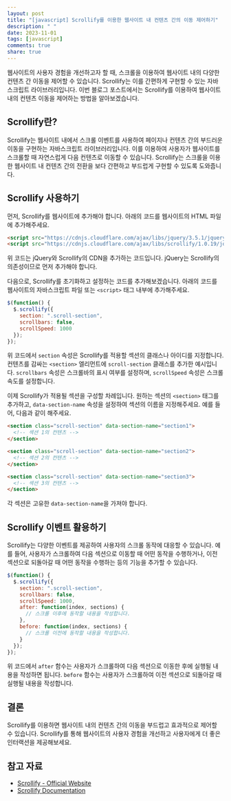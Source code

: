 ```yaml
---
layout: post
title: "[javascript] Scrollify를 이용한 웹사이트 내 컨텐츠 간의 이동 제어하기"
description: " "
date: 2023-11-01
tags: [javascript]
comments: true
share: true
---
```


웹사이트의 사용자 경험을 개선하고자 할 때, 스크롤을 이용하여 웹사이트 내의 다양한 컨텐츠 간 이동을 제어할 수 있습니다. Scrollify는 이를 간편하게 구현할 수 있는 자바스크립트 라이브러리입니다. 이번 블로그 포스트에서는 Scrollify를 이용하여 웹사이트 내의 컨텐츠 이동을 제어하는 방법을 알아보겠습니다.

## Scrollify란?

Scrollify는 웹사이트 내에서 스크롤 이벤트를 사용하여 페이지나 컨텐츠 간의 부드러운 이동을 구현하는 자바스크립트 라이브러리입니다. 이를 이용하여 사용자가 웹사이트를 스크롤할 때 자연스럽게 다음 컨텐츠로 이동할 수 있습니다. Scrollify는 스크롤을 이용한 웹사이트 내 컨텐츠 간의 전환을 보다 간편하고 부드럽게 구현할 수 있도록 도와줍니다.

## Scrollify 사용하기

먼저, Scrollify를 웹사이트에 추가해야 합니다. 아래의 코드를 웹사이트의 HTML 파일에 추가해주세요.

```html
<script src="https://cdnjs.cloudflare.com/ajax/libs/jquery/3.5.1/jquery.min.js"></script>
<script src="https://cdnjs.cloudflare.com/ajax/libs/scrollify/1.0.19/jquery.scrollify.min.js"></script>
```

위 코드는 jQuery와 Scrollify의 CDN을 추가하는 코드입니다. jQuery는 Scrollify의 의존성이므로 먼저 추가해야 합니다.

다음으로, Scrollify를 초기화하고 설정하는 코드를 추가해보겠습니다. 아래의 코드를 웹사이트의 자바스크립트 파일 또는 `<script>` 태그 내부에 추가해주세요.

```javascript
$(function() {
  $.scrollify({
    section: ".scroll-section",
    scrollbars: false,
    scrollSpeed: 1000
  });
});
```

위 코드에서 `section` 속성은 Scrollify를 적용할 섹션의 클래스나 아이디를 지정합니다. 컨텐츠를 감싸는 `<section>` 엘리먼트에 `scroll-section` 클래스를 추가한 예시입니다. `scrollbars` 속성은 스크롤바의 표시 여부를 설정하며, `scrollSpeed` 속성은 스크롤 속도를 설정합니다.

이제 Scrollify가 적용될 섹션을 구성할 차례입니다. 원하는 섹션의 `<section>` 태그를 추가하고, `data-section-name` 속성을 설정하여 섹션의 이름을 지정해주세요. 예를 들어, 다음과 같이 해주세요.

```html
<section class="scroll-section" data-section-name="section1">
  <!-- 섹션 1의 컨텐츠 -->
</section>

<section class="scroll-section" data-section-name="section2">
  <!-- 섹션 2의 컨텐츠 -->
</section>

<section class="scroll-section" data-section-name="section3">
  <!-- 섹션 3의 컨텐츠 -->
</section>
```

각 섹션은 고유한 `data-section-name`을 가져야 합니다. 

## Scrollify 이벤트 활용하기

Scrollify는 다양한 이벤트를 제공하여 사용자의 스크롤 동작에 대응할 수 있습니다. 예를 들어, 사용자가 스크롤하여 다음 섹션으로 이동할 때 어떤 동작을 수행하거나, 이전 섹션으로 되돌아갈 때 어떤 동작을 수행하는 등의 기능을 추가할 수 있습니다.

```javascript
$(function() {
  $.scrollify({
    section: ".scroll-section",
    scrollbars: false,
    scrollSpeed: 1000,
    after: function(index, sections) {
      // 스크롤 이후에 동작할 내용을 작성합니다.
    },
    before: function(index, sections) {
      // 스크롤 이전에 동작할 내용을 작성합니다.
    }
  });
});
```

위 코드에서 `after` 함수는 사용자가 스크롤하여 다음 섹션으로 이동한 후에 실행될 내용을 작성하면 됩니다. `before` 함수는 사용자가 스크롤하여 이전 섹션으로 되돌아갈 때 실행될 내용을 작성합니다.

## 결론

Scrollify를 이용하면 웹사이트 내의 컨텐츠 간의 이동을 부드럽고 효과적으로 제어할 수 있습니다. Scrollify를 통해 웹사이트의 사용자 경험을 개선하고 사용자에게 더 좋은 인터랙션을 제공해보세요.

## 참고 자료

- [Scrollify - Official Website](https://projects.lukehaas.me/scrollify/)
- [Scrollify Documentation](https://github.com/lukehaas/Scrollify/wiki)